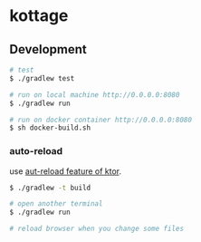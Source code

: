 # kottage

## Development

```sh
# test
$ ./gradlew test

# run on local machine http://0.0.0.0:8080
$ ./gradlew run

# run on docker container http://0.0.0.0:8080
$ sh docker-build.sh
```

### auto-reload

use [aut-reload feature of ktor](https://ktor.io/docs/auto-reload.html).

```sh
$ ./gradlew -t build

# open another terminal
$ ./gradlew run

# reload browser when you change some files 
```
